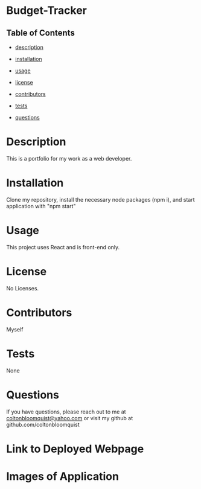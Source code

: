 # **Budget-Tracker**

## Table of Contents

- [description](#description)

- [installation](#installation)

- [usage](#usage)

- [license](#license)

- [contributors](#contributors)

- [tests](#tests)

- [questions](#questions)

# Description

This is a portfolio for my work as a web developer.

# Installation

Clone my repository, install the necessary node packages (npm i), and start application with "npm start"

# Usage

This project uses React and is front-end only.

# License

No Licenses.

# Contributors

Myself

# Tests

None

# Questions

If you have questions, please reach out to me at coltonbloomquist@yahoo.com or visit my github at github.com/coltonbloomquist

# Link to Deployed Webpage

# Images of Application
